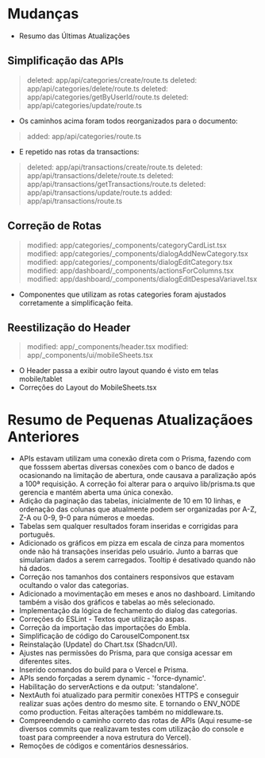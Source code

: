 # Mudanças
- Resumo das Últimas Atualizações

## Simplificação das APIs
> deleted:    app/api/categories/create/route.ts
> deleted:    app/api/categories/delete/route.ts
> deleted:    app/api/categories/getByUserId/route.ts
> deleted:    app/api/categories/update/route.ts
- Os caminhos acima foram todos reorganizados para o documento:
> added: app/api/categories/route.ts
- E repetido nas rotas da transactions:
> deleted:    app/api/transactions/create/route.ts
> deleted:    app/api/transactions/delete/route.ts
> deleted:    app/api/transactions/getTransactions/route.ts
> deleted:    app/api/transactions/update/route.ts
> added: app/api/transactions/route.ts

## Correção de Rotas
> modified:   app/categories/_components/categoryCardList.tsx
> modified:   app/categories/_components/dialogAddNewCategory.tsx
> modified:   app/categories/_components/dialogEditCategory.tsx
> modified:   app/dashboard/_components/actionsForColumns.tsx
> modified:   app/dashboard/_components/dialogEditDespesaVariavel.tsx
- Componentes que utilizam as rotas categories foram ajustados corretamente a simplificação feita.

## Reestilização do Header
> modified:   app/_components/header.tsx
> modified:   app/_components/ui/mobileSheets.tsx
- O Header passa a exibir outro layout quando é visto em telas mobile/tablet
- Correções do Layout do MobileSheets.tsx

# Resumo de Pequenas Atualizaçãoes Anteriores
- APIs estavam utilizam uma conexão direta com o Prisma, fazendo com que fosssem abertas diversas conexões com o banco de dados e ocasionando na limitação de abertura, onde causava a paralização após a 100ª requisição. A correção foi alterar para o arquivo lib/prisma.ts que gerencia e mantém aberta uma única conexão.
- Adição da paginação das tabelas, inicialmente de 10 em 10 linhas, e ordenação das colunas que atualmente podem ser organizadas por A-Z, Z-A ou 0-9, 9-0 para números e moedas. 
- Tabelas sem qualquer resultados foram inseridas e corrigidas para português.
- Adicionado os gráficos em pizza em escala de cinza para momentos onde não há transações inseridas pelo usuário. Junto a barras que simulariam dados a serem carregados. Tooltip é desativado quando não há dados.
- Correção nos tamanhos dos containers responsivos que estavam ocultando o valor das categorias.
- Adicionado a movimentação em meses e anos no dashboard. Limitando também a visão dos gráficos e tabelas ao mês selecionado.
- Implementação da lógica de fechamento do dialog das categorias.
- Correções do ESLint - Textos que utilização aspas.
- Correção da importação das importações do Embla.
- Simplificação de código do CarouselComponent.tsx
- Reinstalação (Update) do Chart.tsx (Shadcn/UI).
- Ajustes nas permissões do Prisma, para que consiga acessar em diferentes sites.
- Inserido comandos do build para o Vercel e Prisma. 
- APIs sendo forçadas a serem dynamic - 'force-dynamic'.
- Habilitação do serverActions e da output: 'standalone'.
- NextAuth foi atualizado para permitir conexões HTTPS e conseguir realizar suas ações dentro do mesmo site. E tornando o ENV_NODE como production. Feitas alterações também no middleware.ts.
- Compreendendo o caminho correto das rotas de APIs (Aqui resume-se diversos commits que realizavam testes com utilização do console e toast para compreender a nova estrutura do Vercel).
- Remoções de códigos e comentários desnessários.

        
        
	
	
	


	



	

